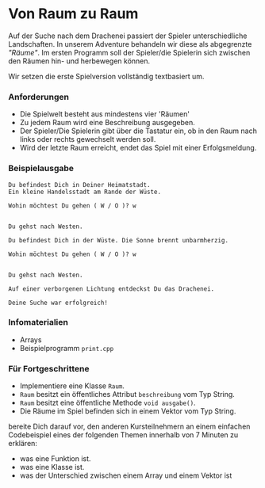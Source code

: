 
# Von Raum zu Raum

Auf der Suche nach dem Drachenei passiert der Spieler unterschiedliche Landschaften. In unserem Adventure behandeln wir diese als abgegrenzte *"Räume"*. Im ersten Programm soll der Spieler/die Spielerin sich zwischen den Räumen hin- und herbewegen können. 

Wir setzen die erste Spielversion vollständig textbasiert um.

### Anforderungen

* Die Spielwelt besteht aus mindestens vier 'Räumen'
* Zu jedem Raum wird eine Beschreibung ausgegeben.
* Der Spieler/Die Spielerin gibt über die Tastatur ein, ob in den Raum nach links oder rechts gewechselt werden soll.
* Wird der letzte Raum erreicht, endet das Spiel mit einer Erfolgsmeldung.

### Beispielausgabe

    Du befindest Dich in Deiner Heimatstadt.
    Ein kleine Handelsstadt am Rande der Wüste.

    Wohin möchtest Du gehen ( W / O )? w


    Du gehst nach Westen.

    Du befindest Dich in der Wüste. Die Sonne brennt unbarmherzig.

    Wohin möchtest Du gehen ( W / O )? w


    Du gehst nach Westen.

    Auf einer verborgenen Lichtung entdeckst Du das Drachenei.

    Deine Suche war erfolgreich!    


### Infomaterialien

* Arrays
* Beispielprogramm `print.cpp`


### Für Fortgeschrittene

* Implementiere eine Klasse `Raum`. 
* `Raum` besitzt ein öffentliches Attribut `beschreibung` vom Typ String.
* `Raum` besitzt eine öffentliche Methode `void ausgabe()`.
* Die Räume im Spiel befinden sich in einem Vektor vom Typ String. 

bereite Dich darauf vor, den anderen Kursteilnehmern an einem einfachen Codebeispiel eines der folgenden Themen innerhalb von 7 Minuten zu erklären:

* was eine Funktion ist.
* was eine Klasse ist.
* was der Unterschied zwischen einem Array und einem Vektor ist
